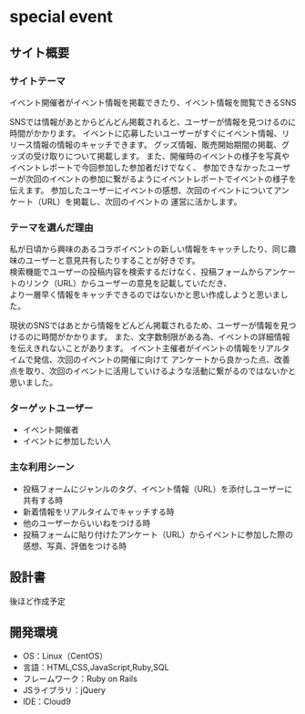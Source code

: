 # special event

## サイト概要
### サイトテーマ
イベント開催者がイベント情報を掲載できたり、イベント情報を閲覧できるSNS

SNSでは情報があとからどんどん掲載されると、ユーザーが情報を見つけるのに時間がかかります。
イベントに応募したいユーザーがすぐにイベント情報、リリース情報の情報のキャッチできます。
グッズ情報、販売開始期間の掲載、グッズの受け取りについて掲載します。
また、開催時のイベントの様子を写真やイベントレポートで今回参加した参加者だけでなく、
参加できなかったユーザーが次回のイベントの参加に繋がるようにイベントレポートでイベントの様子を伝えます。
参加したユーザーにイベントの感想、次回のイベントについてアンケート（URL）を掲載し、次回のイベントの
運営に活かします。

### テーマを選んだ理由
私が日頃から興味のあるコラボイベントの新しい情報をキャッチしたり、同じ趣味のユーザーと意見共有したりすることが好きです。<br>
検索機能でユーザーの投稿内容を検索するだけなく、投稿フォームからアンケートのリンク（URL）からユーザーの意見を記載していただき、<br>
より一層早く情報をキャッチできるのではないかと思い作成しようと思いました。

現状のSNSではあとから情報をどんどん掲載されるため、ユーザーが情報を見つけるのに時間がかかります。
また、文字数制限がある為、イベントの詳細情報を伝えきれないことがあります。
イベント主催者がイベントの情報をリアルタイムで発信、次回のイベントの開催に向けて
アンケートから良かった点、改善点を取り、次回のイベントに活用していけるような活動に繋がるのではないかと思いました。

### ターゲットユーザー
- イベント開催者
- イベントに参加したい人

### 主な利用シーン
- 投稿フォームにジャンルのタグ、イベント情報（URL）を添付しユーザーに共有する時
- 新着情報をリアルタイムでキャッチする時
- 他のユーザーからいいねをつける時
- 投稿フォームに貼り付けたアンケート（URL）からイベントに参加した際の感想、写真、評価をつける時

## 設計書
後ほど作成予定

## 開発環境
- OS：Linux（CentOS）
- 言語：HTML,CSS,JavaScript,Ruby,SQL
- フレームワーク：Ruby on Rails
- JSライブラリ：jQuery
- IDE：Cloud9
